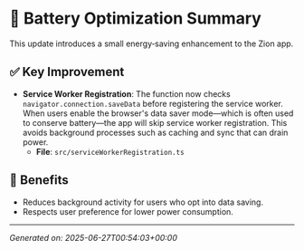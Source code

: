 # 🔋 Battery Optimization Summary

This update introduces a small energy‑saving enhancement to the Zion app.

## ✅ Key Improvement

- **Service Worker Registration**: The function now checks `navigator.connection.saveData` before registering the service worker. When users enable the browser's data saver mode—which is often used to conserve battery—the app will skip service worker registration. This avoids background processes such as caching and sync that can drain power.
  - **File**: `src/serviceWorkerRegistration.ts`

## 🌟 Benefits

- Reduces background activity for users who opt into data saving.
- Respects user preference for lower power consumption.

---

*Generated on: 2025-06-27T00:54:03+00:00*
